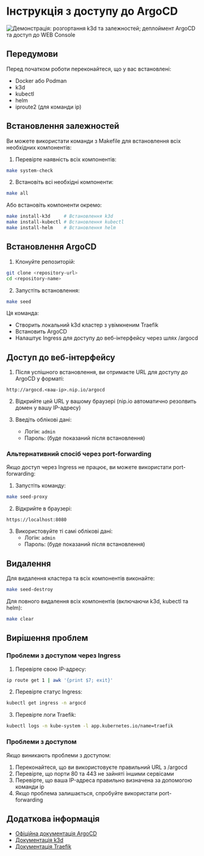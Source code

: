 # Інструкція з доступу до ArgoCD
![Демонстрація: розгортання k3d та залежностей; деплоймент ArgoCD та доступ до WEB Console](../.data/poc.gif)
## Передумови

Перед початком роботи переконайтеся, що у вас встановлені:
- Docker або Podman
- k3d
- kubectl
- helm
- iproute2 (для команди ip)

## Встановлення залежностей

Ви можете використати команди з Makefile для встановлення всіх необхідних компонентів:

1. Перевірте наявність всіх компонентів:
```bash
make system-check
```

2. Встановіть всі необхідні компоненти:
```bash
make all
```

Або встановіть компоненти окремо:
```bash
make install-k3d     # Встановлення k3d
make install-kubectl # Встановлення kubectl
make install-helm    # Встановлення helm
```

## Встановлення ArgoCD

1. Клонуйте репозиторій:
```bash
git clone <repository-url>
cd <repository-name>
```

2. Запустіть встановлення:
```bash
make seed
```

Ця команда:
- Створить локальний k3d кластер з увімкненим Traefik
- Встановить ArgoCD
- Налаштує Ingress для доступу до веб-інтерфейсу через шлях /argocd

## Доступ до веб-інтерфейсу

1. Після успішного встановлення, ви отримаєте URL для доступу до ArgoCD у форматі:
```
http://argocd.<ваш-ip>.nip.io/argocd
```

2. Відкрийте цей URL у вашому браузері
   (nip.io автоматично резолвить домен у вашу IP-адресу)

3. Введіть облікові дані:
   - Логін: `admin`
   - Пароль: (буде показаний після встановлення)

### Альтернативний спосіб через port-forwarding

Якщо доступ через Ingress не працює, ви можете використати port-forwarding:

1. Запустіть команду:
```bash
make seed-proxy
```

2. Відкрийте в браузері:
```
https://localhost:8080
```

3. Використовуйте ті самі облікові дані:
   - Логін: `admin`
   - Пароль: (буде показаний після встановлення)

## Видалення

Для видалення кластера та всіх компонентів виконайте:
```bash
make seed-destroy
```

Для повного видалення всіх компонентів (включаючи k3d, kubectl та helm):
```bash
make clear
```

## Вирішення проблем

### Проблеми з доступом через Ingress

1. Перевірте свою IP-адресу:
```bash
ip route get 1 | awk '{print $7; exit}'
```

2. Перевірте статус Ingress:
```bash
kubectl get ingress -n argocd
```

3. Перевірте логи Traefik:
```bash
kubectl logs -n kube-system -l app.kubernetes.io/name=traefik
```

### Проблеми з доступом

Якщо виникають проблеми з доступом:
1. Переконайтеся, що ви використовуєте правильний URL з /argocd
2. Перевірте, що порти 80 та 443 не зайняті іншими сервісами
3. Перевірте, що ваша IP-адреса правильно визначена за допомогою команди ip
4. Якщо проблема залишається, спробуйте використати port-forwarding

## Додаткова інформація

- [Офіційна документація ArgoCD](https://argo-cd.readthedocs.io/)
- [Документація k3d](https://k3d.io/)
- [Документація Traefik](https://doc.traefik.io/traefik/) 